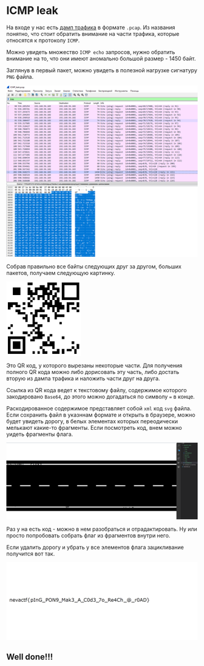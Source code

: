 # ICMP leak

На входе у нас есть [дамп трафика](/NevaCTF-2022/ICMP%20leak/files/ICMP_leak.pcap) в формате `.pcap`. Из названия понятно, что стоит обратить внимание на части трафика, которые относятся к протоколу `ICMP`.

Можно увидеть множество `ICMP echo` запросов, нужно обратить внимание на то, что они имеют аномально большой размер - 1450 байт.

Заглянув в первый пакет, можно увидеть в полезной нагрузке сигнатуру `PNG` файла.

![ICMP in pcap](/NevaCTF-2022/ICMP%20leak/img/icmp.PNG)

Собрав правильно все байты следующих друг за другом, больших пакетов, получаем следующую картинку.

![Part 1](/NevaCTF-2022/ICMP%20leak/img/part1.PNG)

Это QR код, у которого вырезаны некоторые части. Для получения полного QR кода можно либо дорисовать эту часть, либо достать вторую из дампа трафика и наложить части друг на друга.

Ссылка из QR кода ведет к текстовому файлу, содержимое которого закодировано `Base64`, до этого можно догадаться по символу `=` в конце.

Раскодированное содержимое представляет собой `xml` код `svg` файла. Если сохранить файл в указннам формате и открыть в браузере, можно будет увидеть дорогу, в белых элементах которых переодически мелькают какие-то фрагменты. Если посмотреть код, внем можно уидеть фрагменты флага.

![ROAD](/NevaCTF-2022/ICMP%20leak/img/road.PNG)

Раз у на есть код - можно в нем разобраться и отрадактировать. Ну или просто попробовать собрать флаг из фрагментов внутри него.

Если удалить дорогу и убрать у все элементов флага зацикливание получится вот так.

![ROAD](/NevaCTF-2022/ICMP%20leak/img/final.PNG)

## Well done!!!